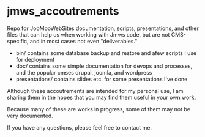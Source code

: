 # jmws_accoutrements

Repo for JooMooWebSites documentation, scripts, presentations, and other files that can help us when working with Jmws code, but are not CMS-specific, and in most cases not even "deliverables."

* bin/ contains some database backup and restore and afew scripts I use for deployment
* doc/ contains some simple documentation for devops and processes, and the popular cmses drupal, joomla, and wordpress
* presentations/ contains slides etc. for some presentations I've done

Although these accoutrements are intended for my personal use, I am sharing them in the hopes that you may find them useful in your own work.

Because many of these are works in progress, some of them may not be very documented.

If you have any questions, please feel free to contact me.

